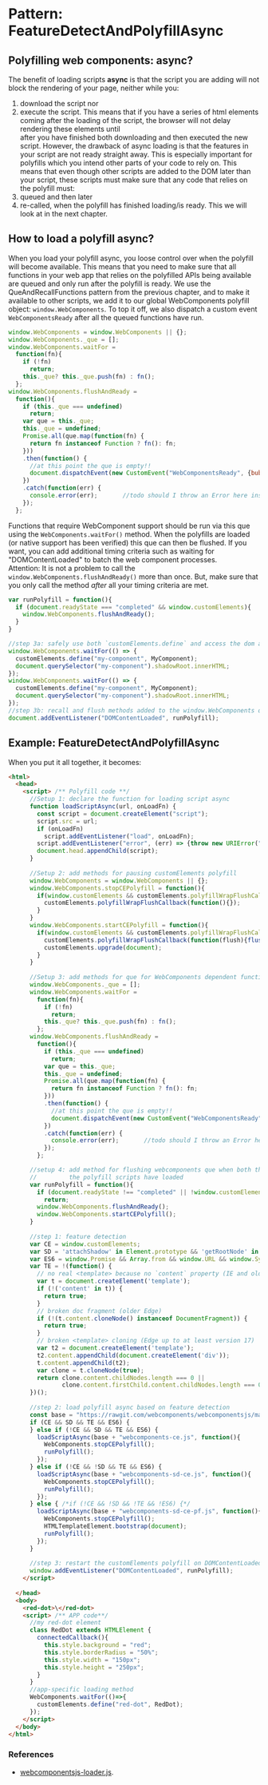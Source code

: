 # Pattern: FeatureDetectAndPolyfillAsync

## Polyfilling web components: async?
The benefit of loading scripts **async** is that the script you are adding will not block the rendering of your page, 
neither while you:
1. download the script nor 
2. execute the script. 
This means that if you have a series of html elements coming after the loading of the script,
the browser will not delay rendering these elements until                                          
after you have finished both downloading and then executed the new script.
However, the drawback of async loading is that the features in your script are not ready straight away.
This is especially important for polyfills which you intend other parts of your code to rely on.
This means that even though other scripts are added to the DOM later than your script,
these scripts must make sure that any code that relies on the polyfill must:
1. queued and then later
2. re-called, when the polyfill has finished loading/is ready.
This we will look at in the next chapter.

<!--
The benefit of loading scripts async is that neither 
a) download the script nor b) the execution of the script will
block the rendering of your page. 
This means that if you have a series of html elements coming after the loading of the polyfill,
the browser will not delay rendering these elements until                                          
after you have finished both downloading and then executed the polyfill script.
However, the drawback of async loading is that the features you polyfill will 
only be ready at a later point in time. This means that you cannot rely on this feature being ready,
even though other scripts are added to the DOM later than your script that feature-detects and 
loads the polyfills.
And in turn, this means that all functions you call that relies on your polyfill must first be:
1. queued and then later
2. re-called, when the polyfill has finished loading/is ready.
-->

## How to load a polyfill async?
When you load your polyfill async, you loose control over when the polyfill 
will become available.
This means that you need to make sure that all functions in your web app that relies on
the polyfilled APIs being available are queued and only run after the polyfill is ready.
We use the QueAndRecallFunctions pattern from the previous chapter, and 
to make it available to other scripts, we add it to our global WebComponents polyfill object: `window.WebComponents`.
To top it off, we also dispatch a custom event `WebComponentsReady` after all the queued functions have run.

```javascript
window.WebComponents = window.WebComponents || {};
window.WebComponents._que = [];
window.WebComponents.waitFor = 
  function(fn){
    if (!fn)
      return;
    this._que? this._que.push(fn) : fn();
  };
window.WebComponents.flushAndReady = 
  function(){
    if (this._que === undefined)
      return;
    var que = this._que;
    this._que = undefined;
    Promise.all(que.map(function(fn) {
      return fn instanceof Function ? fn(): fn;
    }))
    .then(function() {
      //at this point the que is empty!!
      document.dispatchEvent(new CustomEvent("WebComponentsReady", {bubbles: true}));
    })
    .catch(function(err) {
      console.error(err);       //todo should I throw an Error here instead?
    });
  };
```

Functions that require WebComponent support should be run via this que using 
the `WebComponents.waitFor()` method.
When the polyfills are loaded (or native support has been verified) this que can then be flushed.
If you want, you can add additional timing criteria such as waiting for "DOMContentLoaded"
to batch the web component processes.  
Attention: It is not a problem to call the `window.WebComponents.flushAndReady()` more than once.
But, make sure that you only call the method *after* all your timing criteria are met.

```javascript
var runPolyfill = function(){
  if (document.readyState === "completed" && window.customElements){
    window.WebComponents.flushAndReady();
  }
}

//step 3a: safely use both `customElements.define` and access the dom and shadowDom.
window.WebComponents.waitFor(() => {
  customElements.define("my-component", MyComponent);
  document.querySelector("my-component").shadowRoot.innerHTML;
});
window.WebComponents.waitFor(() => {
  customElements.define("my-component", MyComponent);
  document.querySelector("my-component").shadowRoot.innerHTML;
});
//step 3b: recall and flush methods added to the window.WebComponents que at the time of your choosing.
document.addEventListener("DOMContentLoaded", runPolyfill);
```

## Example: FeatureDetectAndPolyfillAsync
When you put it all together, it becomes:

```html
<html>
  <head>                        
    <script> /** Polyfill code **/
      //Setup 1: declare the function for loading script async
      function loadScriptAsync(url, onLoadFn) {
        const script = document.createElement("script");
        script.src = url;
        if (onLoadFn)
          script.addEventListener("load", onLoadFn);
        script.addEventListener("error", (err) => {throw new URIError("The script " + url + " didn't load correctly.");});
        document.head.appendChild(script);
      }
      
      //Setup 2: add methods for pausing customElements polyfill
      window.WebComponents = window.WebComponents || {};
      window.WebComponents.stopCEPolyfill = function(){
        if(window.customElements && customElements.polyfillWrapFlushCallback){
          customElements.polyfillWrapFlushCallback(function(){});
        }
      }
      window.WebComponents.startCEPolyfill = function(){
        if(window.customElements && customElements.polyfillWrapFlushCallback){
          customElements.polyfillWrapFlushCallback(function(flush){flush();});
          customElements.upgrade(document);                                     
        }
      }
      
      //Setup 3: add methods for que for WebComponents dependent functions
      window.WebComponents._que = [];
      window.WebComponents.waitFor = 
        function(fn){
          if (!fn)
            return;
          this._que? this._que.push(fn) : fn();                                              
        };
      window.WebComponents.flushAndReady = 
        function(){
          if (this._que === undefined)
            return;
          var que = this._que;
          this._que = undefined;
          Promise.all(que.map(function(fn) {
            return fn instanceof Function ? fn(): fn;
          }))
          .then(function() {
            //at this point the que is empty!!
            document.dispatchEvent(new CustomEvent("WebComponentsReady", {bubbles: true}));
          })
          .catch(function(err) {
            console.error(err);       //todo should I throw an Error here instead?
          });
        };

      //setup 4: add method for flushing webcomponents que when both the DOMContentLoaded and 
      //         the polyfill scripts have loaded
      var runPolyfill = function(){
        if (document.readyState !== "completed" || !window.customElements)
          return;
        window.WebComponents.flushAndReady();
        window.WebComponents.startCEPolyfill();
      }
      
      //step 1: feature detection
      var CE = window.customElements; 
      var SD = 'attachShadow' in Element.prototype && 'getRootNode' in Element.prototype;
      var ES6 = window.Promise && Array.from && window.URL && window.Symbol;
      var TE = !(function() {
        // no real <template> because no `content` property (IE and older browsers)
        var t = document.createElement('template');
        if (!('content' in t)) {
          return true;
        }
        // broken doc fragment (older Edge)
        if (!(t.content.cloneNode() instanceof DocumentFragment)) {
          return true;
        }
        // broken <template> cloning (Edge up to at least version 17)
        var t2 = document.createElement('template');
        t2.content.appendChild(document.createElement('div'));
        t.content.appendChild(t2);
        var clone = t.cloneNode(true);
        return clone.content.childNodes.length === 0 || 
               clone.content.firstChild.content.childNodes.length === 0;
      })();
      
      //step 2: load polyfill async based on feature detection
      const base = "https://rawgit.com/webcomponents/webcomponentsjs/master/bundles/";
      if (CE && SD && TE && ES6) {                                          
      } else if (!CE && SD && TE && ES6) {                                                   
        loadScriptAsync(base + "webcomponents-ce.js", function(){    
          WebComponents.stopCEPolyfill();
          runPolyfill();
        });    
      } else if (!CE && !SD && TE && ES6) {                                                  
        loadScriptAsync(base + "webcomponents-sd-ce.js", function(){
          WebComponents.stopCEPolyfill();
          runPolyfill();
        });    
      } else { /*if (!CE && !SD && !TE && !ES6) {*/                                          
        loadScriptAsync(base + "webcomponents-sd-ce-pf.js", function(){
          WebComponents.stopCEPolyfill();
          HTMLTemplateElement.bootstrap(document); 
          runPolyfill();
        });
      }
      
      //step 3: restart the customElements polyfill on DOMContentLoaded
      window.addEventListener("DOMContentLoaded", runPolyfill);
    </script>
    
  </head>
  <body>
    <red-dot>\</red-dot>
    <script> /** APP code**/
      //my red-dot element
      class RedDot extends HTMLElement {
        connectedCallback(){
          this.style.background = "red";
          this.style.borderRadius = "50%";
          this.style.width = "150px";
          this.style.height = "250px";
        }
      }
      //app-specific loading method
      WebComponents.waitFor(()=>{
        customElements.define("red-dot", RedDot);
      });
    </script>
  </body>
</html>
```



### References
* [webcomponentsjs-loader.js](https://github.com/webcomponents/webcomponentsjs/blob/master/webcomponents-loader.js).

<!--
## window.WebComponents - QueAndRecallFunctions relying on web component features
As described in the previous chapter, there are two reasons to QueAndRecallFunctions 
when using web components.

1. you might need to delay calls to functions that require web component APIs to be present,
such as:
   * `customElements.define`, calls that you need to register new html-tags
   * `myCustomElement.shadowRoot`, queries or manipulation of DOM that require shadowDom API,
   * `.innerHTML`, `.children` or `.querySelector()` calls that anticipates a structure of the DOM 
      not yet set up.

2. Polyfilling web components is heavily interfering with the DOM.
Queries and manipulation of the DOM can therefore in some instances be affected 
by the polyfill, and such functions should therefore also be queued and run *after*
the polyfill has loaded.
-->
